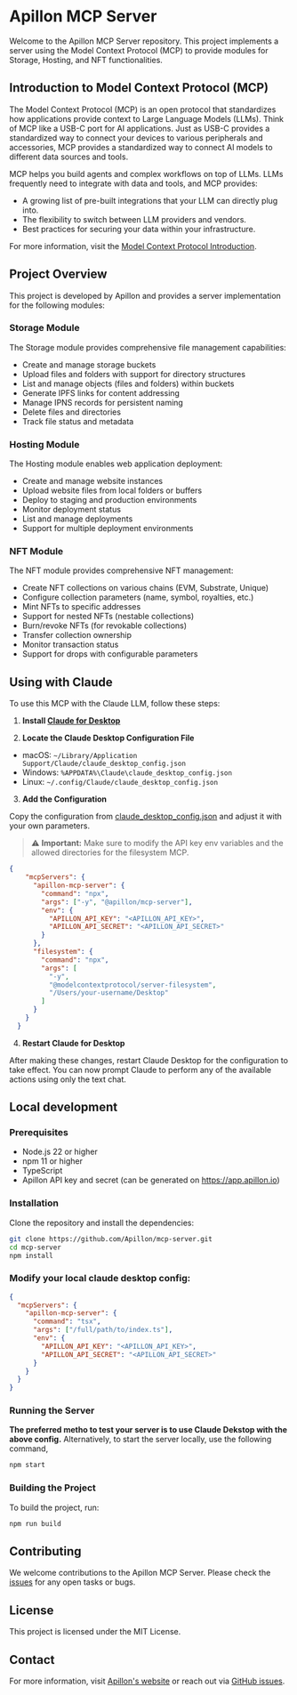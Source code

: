 # Apillon MCP Server

Welcome to the Apillon MCP Server repository. This project implements a server using the Model Context Protocol (MCP) to provide modules for Storage, Hosting, and NFT functionalities.

## Introduction to Model Context Protocol (MCP)

The Model Context Protocol (MCP) is an open protocol that standardizes how applications provide context to Large Language Models (LLMs). Think of MCP like a USB-C port for AI applications. Just as USB-C provides a standardized way to connect your devices to various peripherals and accessories, MCP provides a standardized way to connect AI models to different data sources and tools.

MCP helps you build agents and complex workflows on top of LLMs. LLMs frequently need to integrate with data and tools, and MCP provides:

- A growing list of pre-built integrations that your LLM can directly plug into.
- The flexibility to switch between LLM providers and vendors.
- Best practices for securing your data within your infrastructure.

For more information, visit the [Model Context Protocol Introduction](https://modelcontextprotocol.io/introduction).

## Project Overview

This project is developed by Apillon and provides a server implementation for the following modules:

### Storage Module
The Storage module provides comprehensive file management capabilities:
- Create and manage storage buckets
- Upload files and folders with support for directory structures
- List and manage objects (files and folders) within buckets
- Generate IPFS links for content addressing
- Manage IPNS records for persistent naming
- Delete files and directories
- Track file status and metadata

### Hosting Module
The Hosting module enables web application deployment:
- Create and manage website instances
- Upload website files from local folders or buffers
- Deploy to staging and production environments
- Monitor deployment status
- List and manage deployments
- Support for multiple deployment environments

### NFT Module
The NFT module provides comprehensive NFT management:
- Create NFT collections on various chains (EVM, Substrate, Unique)
- Configure collection parameters (name, symbol, royalties, etc.)
- Mint NFTs to specific addresses
- Support for nested NFTs (nestable collections)
- Burn/revoke NFTs (for revokable collections)
- Transfer collection ownership
- Monitor transaction status
- Support for drops with configurable parameters

## Using with Claude

To use this MCP with the Claude LLM, follow these steps:

1. **Install [Claude for Desktop](https://claude.ai/download)**

2. **Locate the Claude Desktop Configuration File**
  - macOS: `~/Library/Application Support/Claude/claude_desktop_config.json`
  - Windows: `%APPDATA%\Claude\claude_desktop_config.json`
  - Linux: `~/.config/Claude/claude_desktop_config.json`

3. **Add the Configuration**

Copy the configuration from [claude_desktop_config.json](./claude_desktop_config.json) and adjust it with your own parameters.

> ⚠️ **Important:** Make sure to modify the API key env variables and the allowed directories for the filesystem MCP.

```json
{
    "mcpServers": {
      "apillon-mcp-server": {
        "command": "npx",
        "args": ["-y", "@apillon/mcp-server"],
        "env": {
          "APILLON_API_KEY": "<APILLON_API_KEY>",
          "APILLON_API_SECRET": "<APILLON_API_SECRET>"
        }
      },
      "filesystem": {
        "command": "npx",
        "args": [
          "-y",
          "@modelcontextprotocol/server-filesystem",
          "/Users/your-username/Desktop"
        ]
      }
    }
  }
```

4. **Restart Claude for Desktop**

After making these changes, restart Claude Desktop for the configuration to take effect.
You can now prompt Claude to perform any of the available actions using only the text chat.

## Local development

### Prerequisites

- Node.js 22 or higher
- npm 11 or higher
- TypeScript
- Apillon API key and secret (can be generated on https://app.apillon.io)

### Installation

Clone the repository and install the dependencies:

```bash
git clone https://github.com/Apillon/mcp-server.git
cd mcp-server
npm install
```

### Modify your local claude desktop config:
```json
{
  "mcpServers": {
    "apillon-mcp-server": {
      "command": "tsx",
      "args": ["/full/path/to/index.ts"],
      "env": {
        "APILLON_API_KEY": "<APILLON_API_KEY>",
        "APILLON_API_SECRET": "<APILLON_API_SECRET>"
      }
    }
  }
}

```
### Running the Server

**The preferred metho to test your server is to use Claude Dekstop with the above config.**
Alternatively, to start the server locally, use the following command,

```bash
npm start
```

### Building the Project

To build the project, run:

```bash
npm run build
```

## Contributing

We welcome contributions to the Apillon MCP Server. Please check the [issues](https://github.com/Apillon/mcp-server/issues) for any open tasks or bugs.

## License

This project is licensed under the MIT License.

## Contact

For more information, visit [Apillon's website](https://apillon.io) or reach out via [GitHub issues](https://github.com/Apillon/mcp-server/issues).

